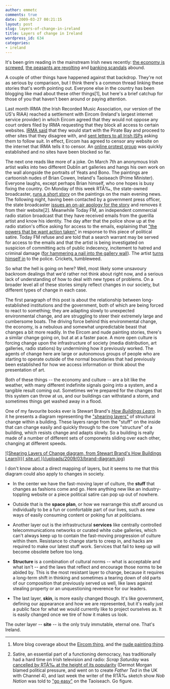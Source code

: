 ```yaml
---
author: emmetc
comments: true
date: 2009-03-27 00:21:15
layout: post
slug: layers-of-change-in-ireland
title: Layers of change in Ireland
wordpress_id: 634
categories:
- ireland
---
```


It's been grim reading in the mainstream Irish news recently: [the economy is screwed](http://www.economist.com/world/europe/displaystory.cfm?story_id=13331143), [the peasants are revolting](http://www.irishtimes.com/newspaper/ireland/2009/0223/1224241665122.html) and [banking scandals](http://www.independent.ie/business/irish/anglo-probe-will-look-into-golden-circle-loans-1686446.html) abound.

A couple of other things have happened against that backdrop. They're not as serious by comparison, but I think there's a common thread linking these stories that's worth pointing out. Everyone else in the country has been blogging like mad about these other things\[1\], but here's a brief catchup for those of you that haven't been around or paying attention.

Last month IRMA (the Irish Recorded Music Association, our version of the US's RIAA) reached a settlement with Eircom (Ireland's largest internet service provider) in which Eircom agreed that they would not oppose any court orders filed by IRMA requesting that they block all access to certain websites. [IRMA said](http://www.sbpost.ie/post/pages/p/story.aspx-qqqt=NEWS-qqqs=news-qqqid=39782-qqqx=1.asp) that they would start with the Pirate Bay and proceed to other sites that they disagree with, and [sent letters to all Irish ISPs](http://blog.blacknight.com/irma-threatens-irish-isps.html) asking them to follow suit. In effect, Eircom has agreed to censor any website on the internet that IRMA tells it to censor. An [online protest group](http://blackoutireland.com/) was quickly established and no sites have been blocked so far.

The next one reads like more of a joke. On March 7th an anonymous Irish artist walks into two different Dublin art galleries and hangs his own work on the wall alongside the portraits of Yeats and Bono. The paintings are cartoonish nudes of Brian Cowen, Ireland's Taoiseach (Prime Minister). Everyone laughs, except perhaps Brian himself, who one hopes is busy fixing the country. On Monday of this week RTÃ‰, the state-owned broadcaster, [runs a short story](http://www.youtube.com/watch?v=rQsR09ER4Yk) on the paintings on the main evening news. The following night, having been contacted by a government press officer, the state broadcaster [issues an on-air apology for the story](http://www.mamanpoulet.com/rte-apologise-for-disrespect-to-office-of-taoiseach/) and removes it from their website\[2\]. Meanwhile Today FM, an independent commercial radio station broadcast that they have received emails from the guerilla artist and know his identity. The day after that the police show up at the radio station's office asking for access to the emails, explaining that ["the powers that be want action taken"](http://www.irishelection.com/03/the-powers-that-be-want-action-taken-on-brian-cowens-nude-pictures/) in response to this piece of political satire. Today FM refuse and are told that a search warrant may be served for access to the emails and that the artist is being investigated on suspicion of committing acts of public indecency, incitement to hatred and criminal damage ([for hammering a nail into the gallery wall](http://www.irishtimes.com/newspaper/breaking/2009/0325/breaking38.html)). The artist [turns himself in](http://www.google.com/hostednews/afp/article/ALeqM5gjiCaxNhfezFz9MA2_UTxz-8du0A) to the police. Crickets, tumbleweed.

So what the hell is going on here? Well, most likely some unsavoury backroom dealings that we'd rather not think about right now, and a serious lack of understanding of how to deal with new types of problems. On a broader level all of these stories simply reflect changes in our society, but different types of change in each case.

The first paragraph of this post is about the relationship between long-established institutions and the government, both of which are being forced to react to something; they are adapting slowly to unexpected environmental change, and are struggling to steer their extremely large and cumbersome boats. The driving force behind this environmental change, the economy, is a nebulous and somewhat unpredictable beast that changes a bit more readily. In the Eircom and nude painting stories, there's a similar change going on, but at at a faster pace. A more open culture is forcing change upon the infrastructure of society (media distribution, art galleries, radio stations) by undermining how it previously worked. The agents of change here are large or autonomous groups of people who are starting to operate outside of the normal boundaries that had previously been established for how we access information or think about the presentation of art.

Both of these things -- the economy and culture -- are a bit like the weather, with many different indefinite signals going into a system, and a tangible result coming out. Sometimes we're prepared for the changes that this system can throw at us, and our buildings can withstand a storm, and sometimes things get washed away in a flood.

One of my favourite books ever is Stewart Brand's _[How Buildings Learn](http://www.amazon.com/How-Buildings-Learn-Happens-Theyre/dp/0140139966)_. In it he presents a diagram representing the ["shearing layers"](http://en.wikipedia.org/wiki/Shearing_layers) of structural change within a building. These layers range from the "stuff" on the inside that can change easily and quickly through to the core "structure" of a building, which resists change and adapts slowly. So a building is really made of a number of different sets of components sliding over each other, changing at different speeds.

[![Shearing Layers of Change diagram, from Stewart Brand's How Buildings Learn]({{ site.url }}/uploads/2009/03/brand-diagram.jpg)](http://www.flickr.com/photos/andrewcoulterenright/15663020/)

I don't know about a direct mapping of layers, but it seems to me that this diagram could also apply to changes in society.





  * In the center we have the fast-moving layer of culture, the **stuff** that changes as fashions come and go. Here anything new like an industry-toppling website or a piece political satire can pop up out of nowhere.


  * Outside that is the **space plan**, or how we rearrange this stuff around us individually to be a fun or comfortable part of our lives, such as new ways of easily consuming content or poking fun at politicians.


  * Another layer out is the infrastructural **services** like centrally controlled telecommunications networks or curated white cube galleries, which can't always keep up to contain the fast-moving progression of culture within them. Resistance to change starts to creep in, and hacks are required to make our latest stuff work. Services that fail to keep up will become obsolete before too long.


  * **Structure** is a combination of cultural norms -- what is acceptable and what isn't -- and the laws that reflect and encourage those norms to be abided by. This is the most resistant layer to change, because it requires a long-term shift in thinking and sometimes a tearing down of old parts of our composition that previously served us well, like laws against stealing property or an unquestioning reverence for our leaders.


  * The last layer, **skin**, is more easily changed though. It's like government, defining our appearance and how we are represented, but it's really just a public face for what we would currently like to project ourselves as. It is easily changed once we tire of how it makes us look.



The outer layer -- **site** -- is the only truly immutable, eternal one. That's Ireland.



* * *





  1. More blog coverage about the [Eircom thing](http://blogsearch.google.com/blogsearch?q=blackout+ireland), and the [nude painting thing](http://blogsearch.google.com/blogsearch?q=cowen+painting).




  2. Satire, an essential part of a functioning democracy, has traditionally had a hard time on Irish television and radio: _Scrap Saturday_ was [cancelled by RTÃ‰ at the height of its popularity](http://en.wikipedia.org/wiki/Dermot_Morgan#Scrap_Saturday_breaks_the_mould) (Dermot Morgan blamed political pressure, and went on to create _Father Ted_ in the UK with Channel 4), and last week the writer of the RTÃ‰  sketch show _Nob Nation_ was told to ["go easy"](http://www.independent.ie/national-news/rte-tells-nob-nation-go-easy-on-cowen-over-personal-jibes-1673386.html) on the Taoiseach. Go figure.
